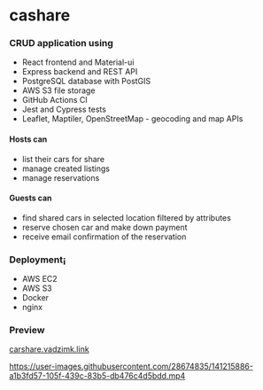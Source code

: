 # cashare

### CRUD application using 
- React frontend and Material-ui
- Express backend and REST API
- PostgreSQL database with PostGIS
- AWS S3 file storage
- GitHub Actions CI
- Jest and Cypress tests
- Leaflet, Maptiler, OpenStreetMap - geocoding and map APIs

#### Hosts can
- list their cars for share
- manage created listings
- manage reservations

#### Guests can  
- find shared cars in selected location filtered by attributes
- reserve chosen car and make down payment
- receive email confirmation of the reservation

### Deployment¡
- AWS EC2 
- AWS S3
- Docker
- nginx


### Preview 
[carshare.vadzimk.link](http://carshare.vadzimk.link)

https://user-images.githubusercontent.com/28674835/141215886-a1b3fd57-105f-439c-83b5-db476c4d5bdd.mp4

